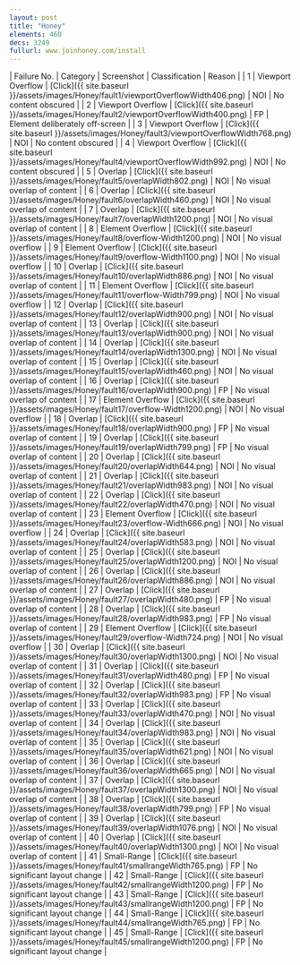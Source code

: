 ```yaml
---
layout: post
title: "Honey"
elements: 460
decs: 3249
fullurl: www.joinhoney.com/install
---
```

| Failure No. | Category | Screenshot | Classification | Reason | 
| 1 | Viewport Overflow | [Click]({{ site.baseurl }}/assets/images/Honey/fault1/viewportOverflowWidth406.png) | NOI | No content obscured |
| 2 | Viewport Overflow | [Click]({{ site.baseurl }}/assets/images/Honey/fault2/viewportOverflowWidth400.png) | FP | Element deliberately off-screen |
| 3 | Viewport Overflow | [Click]({{ site.baseurl }}/assets/images/Honey/fault3/viewportOverflowWidth768.png) | NOI | No content obscured |
| 4 | Viewport Overflow | [Click]({{ site.baseurl }}/assets/images/Honey/fault4/viewportOverflowWidth992.png) | NOI | No content obscured |
| 5 | Overlap | [Click]({{ site.baseurl }}/assets/images/Honey/fault5/overlapWidth802.png) | NOI | No visual overlap of content |
| 6 | Overlap | [Click]({{ site.baseurl }}/assets/images/Honey/fault6/overlapWidth460.png) | NOI | No visual overlap of content |
| 7 | Overlap | [Click]({{ site.baseurl }}/assets/images/Honey/fault7/overlapWidth1200.png) | NOI | No visual overlap of content |
| 8 | Element Overflow | [Click]({{ site.baseurl }}/assets/images/Honey/fault8/overflow-Width1200.png) | NOI | No visual overflow |
| 9 | Element Overflow | [Click]({{ site.baseurl }}/assets/images/Honey/fault9/overflow-Width1100.png) | NOI | No visual overflow |
| 10 | Overlap | [Click]({{ site.baseurl }}/assets/images/Honey/fault10/overlapWidth886.png) | NOI | No visual overlap of content |
| 11 | Element Overflow | [Click]({{ site.baseurl }}/assets/images/Honey/fault11/overflow-Width799.png) | NOI | No visual overflow |
| 12 | Overlap | [Click]({{ site.baseurl }}/assets/images/Honey/fault12/overlapWidth900.png) | NOI | No visual overlap of content |
| 13 | Overlap | [Click]({{ site.baseurl }}/assets/images/Honey/fault13/overlapWidth900.png) | NOI | No visual overlap of content |
| 14 | Overlap | [Click]({{ site.baseurl }}/assets/images/Honey/fault14/overlapWidth1300.png) | NOI | No visual overlap of content |
| 15 | Overlap | [Click]({{ site.baseurl }}/assets/images/Honey/fault15/overlapWidth460.png) | NOI | No visual overlap of content |
| 16 | Overlap | [Click]({{ site.baseurl }}/assets/images/Honey/fault16/overlapWidth900.png) | FP | No visual overlap of content |
| 17 | Element Overflow | [Click]({{ site.baseurl }}/assets/images/Honey/fault17/overflow-Width1200.png) | NOI | No visual overflow |
| 18 | Overlap | [Click]({{ site.baseurl }}/assets/images/Honey/fault18/overlapWidth900.png) | FP | No visual overlap of content |
| 19 | Overlap | [Click]({{ site.baseurl }}/assets/images/Honey/fault19/overlapWidth799.png) | FP | No visual overlap of content |
| 20 | Overlap | [Click]({{ site.baseurl }}/assets/images/Honey/fault20/overlapWidth644.png) | NOI | No visual overlap of content |
| 21 | Overlap | [Click]({{ site.baseurl }}/assets/images/Honey/fault21/overlapWidth983.png) | NOI | No visual overlap of content |
| 22 | Overlap | [Click]({{ site.baseurl }}/assets/images/Honey/fault22/overlapWidth470.png) | NOI | No visual overlap of content |
| 23 | Element Overflow | [Click]({{ site.baseurl }}/assets/images/Honey/fault23/overflow-Width666.png) | NOI | No visual overflow |
| 24 | Overlap | [Click]({{ site.baseurl }}/assets/images/Honey/fault24/overlapWidth583.png) | NOI | No visual overlap of content |
| 25 | Overlap | [Click]({{ site.baseurl }}/assets/images/Honey/fault25/overlapWidth1200.png) | NOI | No visual overlap of content |
| 26 | Overlap | [Click]({{ site.baseurl }}/assets/images/Honey/fault26/overlapWidth886.png) | NOI | No visual overlap of content |
| 27 | Overlap | [Click]({{ site.baseurl }}/assets/images/Honey/fault27/overlapWidth480.png) | FP | No visual overlap of content |
| 28 | Overlap | [Click]({{ site.baseurl }}/assets/images/Honey/fault28/overlapWidth983.png) | FP | No visual overlap of content |
| 29 | Element Overflow | [Click]({{ site.baseurl }}/assets/images/Honey/fault29/overflow-Width724.png) | NOI | No visual overflow |
| 30 | Overlap | [Click]({{ site.baseurl }}/assets/images/Honey/fault30/overlapWidth1300.png) | NOI | No visual overlap of content |
| 31 | Overlap | [Click]({{ site.baseurl }}/assets/images/Honey/fault31/overlapWidth480.png) | FP | No visual overlap of content |
| 32 | Overlap | [Click]({{ site.baseurl }}/assets/images/Honey/fault32/overlapWidth983.png) | FP | No visual overlap of content |
| 33 | Overlap | [Click]({{ site.baseurl }}/assets/images/Honey/fault33/overlapWidth470.png) | NOI | No visual overlap of content |
| 34 | Overlap | [Click]({{ site.baseurl }}/assets/images/Honey/fault34/overlapWidth983.png) | NOI | No visual overlap of content |
| 35 | Overlap | [Click]({{ site.baseurl }}/assets/images/Honey/fault35/overlapWidth621.png) | NOI | No visual overlap of content |
| 36 | Overlap | [Click]({{ site.baseurl }}/assets/images/Honey/fault36/overlapWidth665.png) | NOI | No visual overlap of content |
| 37 | Overlap | [Click]({{ site.baseurl }}/assets/images/Honey/fault37/overlapWidth1300.png) | NOI | No visual overlap of content |
| 38 | Overlap | [Click]({{ site.baseurl }}/assets/images/Honey/fault38/overlapWidth799.png) | FP | No visual overlap of content |
| 39 | Overlap | [Click]({{ site.baseurl }}/assets/images/Honey/fault39/overlapWidth1076.png) | NOI | No visual overlap of content |
| 40 | Overlap | [Click]({{ site.baseurl }}/assets/images/Honey/fault40/overlapWidth1300.png) | NOI | No visual overlap of content |
| 41 | Small-Range | [Click]({{ site.baseurl }}/assets/images/Honey/fault41/smallrangeWidth765.png) | FP | No significant layout change |
| 42 | Small-Range | [Click]({{ site.baseurl }}/assets/images/Honey/fault42/smallrangeWidth1200.png) | FP | No significant layout change |
| 43 | Small-Range | [Click]({{ site.baseurl }}/assets/images/Honey/fault43/smallrangeWidth1200.png) | FP | No significant layout change |
| 44 | Small-Range | [Click]({{ site.baseurl }}/assets/images/Honey/fault44/smallrangeWidth765.png) | FP | No significant layout change |
| 45 | Small-Range | [Click]({{ site.baseurl }}/assets/images/Honey/fault45/smallrangeWidth1200.png) | FP | No significant layout change |
